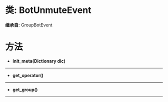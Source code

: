 # 类: BotUnmuteEvent  
  
**继承自:** GroupBotEvent  
  
# 方法 
  
- **init_meta(Dictionary dic)**  
  
---  
  
- **get_operator()**  
  
---  
  
- **get_group()**  
  
---  
  

